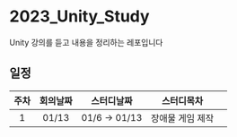 # 2023_Unity_Study
Unity 강의를 듣고 내용을 정리하는 레포입니다



## 일정
|주차|회의날짜|스터디날짜|스터디목차||
|:-------:|:----:|:----:|----|----|
|1|01/13|01/6 → 01/13|장애물 게임 제작||

